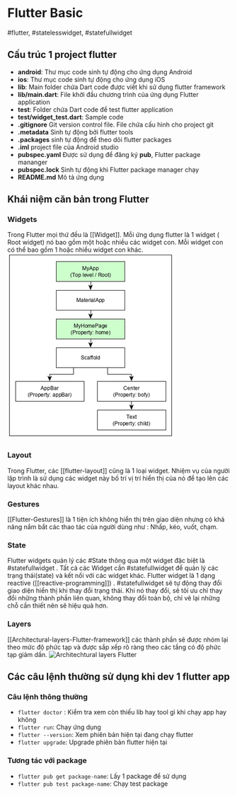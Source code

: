 # Flutter Basic	
#flutter, #statelesswidget, #statefullwidget

## Cấu trúc 1 project flutter
- **android**: Thư mục code sinh tự động cho ứng dụng Android
- **ios**: Thư mục code sinh tự động cho ứng dụng iOS
- **lib**:  Main folder chứa Dart code được viết khi sử dụng flutter framework
- **lib/main.dart**: File khởi đầu chương trình của ứng dụng Flutter application
- **test**: Folder chứa Dart code để test flutter application
- **test/widget_test.dart**: Sample code
- **.gitignore** Git version control file. File chứa cấu hình cho project git
- **.metadata** Sinh tự động bởi flutter tools
- **.packages** sinh tự động để theo dõi flutter packages
- **.iml** project file của Android studio
- **pubspec.yaml** Được sử dụng để đăng ký **pub**, Flutter package mananger
- **pubspec.lock** Sinh tự động khi Flutter package manager chạy
- **README.md** Mô tả ứng dụng

## Khái niệm căn bản trong Flutter
### Widgets
Trong Flutter mọi thứ đều là [[Widget]]. Mỗi ứng dụng flutter là 1 widget ( Root widget) nó bao gồm một hoặc nhiều các widget con. Mỗi widget con có thể bao gồm 1 hoặc nhiều widget con khác.
![Flutter Structure App](images/flutter-structure-app.png)

### Layout
Trong Flutter, các [[flutter-layout]] cũng là 1 loại widget. Nhiệm vụ của người lập trình là sử dụng các widget này bố trí vị trí hiển thị của nó để tạo lên các layout khác nhau.

### Gestures
[[Flutter-Gestures]] là 1 tiện ích không hiển thị trên giao diện nhưng có khả năng nắm bắt các thao tác của người dùng như : Nhấp, kéo, vuốt, chạm. 

### State
Flutter widgets quản lý các  #State thông qua một widget đặc biệt là #statefullwidget . Tất cả các Widget cần #statefullwidget để quản lý các trạng thái(state) và kết nối với các widget khác. Flutter widget là 1 dạng reactive ([[reactive-programming]]) . #statefullwidget sẽ tự động thay đổi giao diện hiển thị khi thay đổi trạng thái. Khi nó thay đổi, sẽ tôí ưu chỉ thay đổi những thành phần liên quan, không thay đổi toàn bộ, chỉ vẽ lại những chỗ cần thiết nên sẽ hiệu quả hơn.

### Layers
[[Architectural-layers-Flutter-framework]] các thành phần sẽ được nhóm lại theo mức độ phức tạp và được sắp xếp rõ ràng theo các tầng có độ phức tạp giảm dần. 
![Architechtural layers Flutter](flutter-archdiagram.png)

## Các câu lệnh thường sử dụng khi dev 1 flutter app

### Câu lệnh thông thường
 - `flutter doctor` : Kiểm tra xem còn thiếu lib hay tool gì khi chạy app hay không
- `flutter run`: Chạy ứng dụng 
- `flutter --version`: Xem phiên bản hiện tại đang chạy flutter
- `flutter upgrade`: Upgrade phiên bản flutter hiện tại

### Tương tác với package
- `flutter pub get package-name`: Lấy 1 package để sử dụng
- `flutter pub test package-name`: Chạy test package
